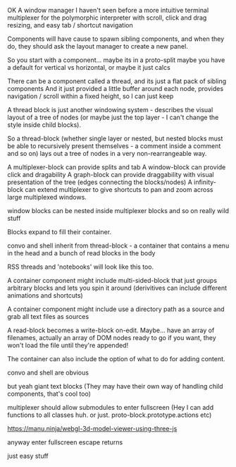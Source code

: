 OK
A window manager I haven't seen before
a more intuitive terminal multiplexer for the polymorphic interpreter
with scroll, click and drag resizing, and easy tab / shortcut navigation

Components will have cause to spawn sibling components, and when they do, they should ask the layout manager to create a new panel. 

So you start with a component... maybe its in a proto-split
maybe you have a default for vertical vs horizontal, or maybe it just calcs 

There can be a component called a thread, and its just a flat pack of sibling components
And it just provided a little buffer around each node, provides navigation / scroll within a fixed height, so I can just keep 

A thread block is just another windowing system - describes the visual layout of a tree of nodes (or maybe just the top layer - I can't change the style inside child blocks).

So a thread-block (whether single layer or nested, but nested blocks must be able to recursively present themselves - a comment inside a comment and so on) lays out a tree of nodes in a very non-rearrangeable way.

A multiplexer-block can provide splits and tab
A window-block can provide click and dragability
A graph-block can provide draggability with visual presentation of the tree (edges connecting the blocks/nodes)
A infinity-block can extend multiplexer to give shortcuts to pan and zoom across large multiplexed windows.

window blocks can be nested inside multiplexer blocks and so on
really wild stuff

Blocks expand to fill their container.

convo and shell inherit from thread-block - a container that contains a menu in the head and a bunch of read blocks in the body

RSS threads and 'notebooks' will look like this too.

A container component might include multi-sided-block that just groups arbitrary blocks and lets you spin it around (derivitives can include different animations and shortcuts)

A container component might include use a directory path as a source and grab all text files as sources

A read-block becomes a write-block on-edit. Maybe... have an array of filenames, actually an array of DOM nodes ready to go if you want, they won't load the file until they're appended!

The container can also include the option of what to do for adding content.

convo and shell are obvious

but yeah giant text blocks 
(They may have their own way of handling child components, that's cool too)

multiplexer should allow submodules to enter fullscreen (Hey I can add functions to all classes huh. or just. proto-block.prototype.actions etc)

https://manu.ninja/webgl-3d-model-viewer-using-three-js

anyway enter fullscreen
escape returns

just easy stuff


